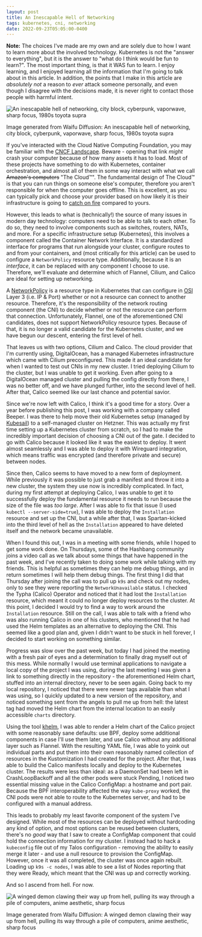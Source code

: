 ```yaml
---
layout: post
title: An Inescapable Hell of Networking
tags: kubernetes, cni, networking
date: 2022-09-23T05:05:00-0400
---
```

**Note:** The choices I've made are my own and are solely due to how I want to
learn more about the involved technology. Kubernetes is not the "answer to
everything", but it is the answer to "what do I think would be fun to learn?".
The most important thing, is that it WAS fun to learn. I enjoy learning, and I
enjoyed learning all the information that I'm going to talk about in this
article. In addition, the points that I make in this article are *absolutely
not* a reason to *ever* attack someone personally, and even though I
disagree with the decisions made, it is never right to contact those people
with harmful intent.

![An inescapable hell of networking, city block, cyberpunk, vaporwave, sharp focus, 1980s toyota supra](/assets/images/2022/09/an-inescapable-hell-of-networking-hero.png)

Image generated from Waifu Diffusion: An inescapable hell of networking, city
block, cyberpunk, vaporwave, sharp focus, 1980s toyota supra

<opaque-ansi-output source="testing.txt">
</opaque-ansi-output>

If you've interacted with the Cloud Native Computing Foundation, you may be
familiar with the [CNCF Landscape]. Beware - opening that link *might* crash
your computer because of how many assets it has to load. Most of these projects
have something to do with Kubernetes, container orchestration, and almost all
of them in some way interact with what we call ~~Amazon's computers~~ "The
Cloud&trade;". The fundamental design of The Cloud&trade; is that you can run
things on someone else's computer, therefore you aren't responsible for when
the computer goes offline. This is excellent, as you can typically pick and
choose your provider based on how likely it is their infrastructure is going to
[catch on fire] compared to yours.

However, this leads to what is (technically!) the source of many issues in
modern day technology: computers need to be able to talk to each other. To do
so, they need to involve components such as switches, routers, NATs, and more.
For a specific infrastructure setup (Kubernetes), this involves a component
called the Container Network Interface. It is a standardized interface for
programs that run alongside your cluster, configure routes to and from your
containers, and (most critically for this article) can be used to configure a
`NetworkPolicy` resource type. Additionally, because it is an *interface*, it
can be replaced with any component I choose to use. Therefore, we'll evaluate
and determine which of Flannel, Cilium, and Calico are ideal for setting up
networking.

A [NetworkPolicy] is a resource type in Kubernetes that can configure in [OSI]
Layer 3 (i.e. IP & Port) whether or not a resource can connect to another
resource. Therefore, it's the responsibility of the network routing component
(the CNI) to decide whether or not the resource can perform that connection.
Unfortunately, Flannel, one of the aforementioned CNI candidates, does not
support NetworkPolicy resource types. Because of that, it is no longer a valid
candidate for the Kubernetes cluster, and we have begun our descent, entering
the first level of hell.

That leaves us with two options, Cilium and Calico. The cloud provider that I'm
currently using, DigitalOcean, has a managed Kubernetes infrastructure which
came with Cilium preconfigured. This made it an ideal candidate for when I
wanted to test out CNIs in my new cluster. I tried deploying Cilium to the
cluster, but I was unable to get it working. Even after going to a DigitalOcean
managed cluster and pulling the config directly from there, I was no better
off, and we have plunged further, into the second level of hell. After that,
Calico seemed like our last chance and potential savior.

Since we're now left with Calico, I think it's a good time for a story. Over
a year before publishing this post, I was working with a company called Beeper.
I was there to help move their old Kubernetes setup (managed by [Kubesail]) to
a self-managed cluster on Hetzner. This was actually my first time setting up a
Kubernetes cluster from scratch, so I had to make the incredibly important
decision of choosing a CNI out of the gate. I decided to go with Calico because
it looked like it was the easiest to deploy. It went almost seamlessly and I
was able to deploy it with Wireguard integration, which means traffic was
encrypted (and therefore private and secure) between nodes.

Since then, Calico seems to have moved to a new form of deployment.  While
previously it was possible to just grab a manifest and throw it into a new
cluster, the system they use now is incredibly complicated. In fact, during my
first attempt at deploying Calico, I was unable to get it to successfully
deploy the fundamental resource it needs to run because the size of the file
was *too large*. After I was able to fix that issue (I used `kubectl
--server-side=true`), I was able to deploy the `Installation` resource and set
up the CNI, but a while after that, I was Spartan-kicked into the third level
of hell as the `Installation` appeared to have deleted itself and the network
became unavailable.

When I found this out, I was in a meeting with some friends, while I hoped to
get some work done. On Thursdays, some of the Hashbang community joins a video
call as we talk about some things that have happened in the past week, and I've
recently taken to doing some work while talking with my friends. This is
helpful as sometimes they can help me debug things, and in return sometimes I
will help them debug things. The first thing I did that Thursday after joining
the call was to pull up `k9s` and check out my nodes, only to see they were
reporting the `NetworkUnavailable` status. I checked the Typha (Calico)
Operator and noticed that it had lost the `Installation` resource, which meant
it could no longer deploy resources to the cluster. At this point, I decided I
would try to find a way to work around the `Installation` resource. Still on
the call, I was able to talk with a friend who was also running Calico in one
of his clusters, who mentioned that he had used the Helm templates as an
alternative to deploying the CNI. This seemed like a good plan and, given I
didn't want to be stuck in hell forever, I decided to start working on
something similar.

Progress was slow over the past week, but today I had joined the meeting
with a fresh pair of eyes and a determination to finally drag myself out of
this mess. While normally I would use terminal applications to navigate a local
copy of the project I was using, during the last meeting I was given a link to
something directly in the repository - the aforementioned Helm chart, stuffed
into an internal directory, never to be seen again. Going back to my local
repository, I noticed that there were newer tags available than what I was
using, so I quickly updated to a new version of the repository, and noticed
something sent from the angels to pull me up from hell: the latest tag had
moved the Helm chart from the internal location to an easily accessible
`charts` directory.

Using the tool [khelm], I was able to render a Helm chart of the Calico project
with some reasonably sane defaults: use BPF, deploy some additional components
in case I'll use them later, and use Calico without any additional layer such
as Flannel. With the resulting YAML file, I was able to yoink out individual
parts and put them into their own reasonably named collection of resources in
the Kustomization I had created for the project. After that, I was able to
build the Calico manifests locally and deploy to the Kubernetes cluster. The
results were less than ideal: as a DaemonSet had been left in CrashLoopBackoff
and all the other pods were stuck Pending, I noticed two essential missing
value in the Calico ConfigMap: a hostname and port pair. Because the BPF
interoperability affected the way `kube-proxy` worked, the CNI pods were not
able to route to the Kubernetes server, and had to be configured with a manual
address.

This leads to probably my least favorite component of the system I've designed.
While most of the resources can be deployed without hardcoding any kind of
option, and most options can be reused between clusters, there's no *good* way
that I saw to create a ConfigMap component that could hold the connection
information for my cluster. I instead had to hack a `kubeconfig` file out of my
Talos configuration - removing the ability to easily merge it later - and use a
null resource to provision the ConfigMap. However, once it was all completed,
the cluster was once again rebuilt. Loading up `k9s -c nodes`, I was able to
see a list of Nodes reporting that they were Ready, which meant that the CNI
was up and correctly working.

And so I ascend from hell. For now.

![A winged demon clawing their way up from hell, pulling its way through a pile of computers, anime aesthetic, sharp focus](/assets/images/2022/09/clawing-up-from-hell-footer.png)

Image generated from Waifu Diffusion: A winged demon clawing their way up from
hell, pulling its way through a pile of computers, anime aesthetic, sharp focus

[CNCF Landscape]: https://landscape.cncf.io/
[catch on fire]: https://www.reuters.com/article/us-france-ovh-fire/-idUSKBN2B20NU
[NetworkPolicy]: https://kubernetes.io/docs/concepts/services-networking/network-policies/
[OSI]: https://en.wikipedia.org/wiki/OSI_model
[Kubesail]: https://kubesail.com/
[khelm]: https://github.com/mgoltzsche/khelm
